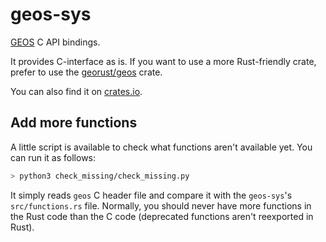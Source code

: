 # geos-sys

[GEOS](https://trac.osgeo.org/geos/) C API bindings.

It provides C-interface as is. If you want to use a more Rust-friendly crate,
prefer to use the [georust/geos](https://github.com/georust/geos) crate.

You can also find it on [crates.io](https://crates.io/crates/geos).

## Add more functions

A little script is available to check what functions aren't available yet. You can run it as follows:

```bash
> python3 check_missing/check_missing.py
```

It simply reads `geos` C header file and compare it with the `geos-sys`'s `src/functions.rs` file. Normally, you should never have more functions in the Rust code than the C code (deprecated functions aren't reexported in Rust).
